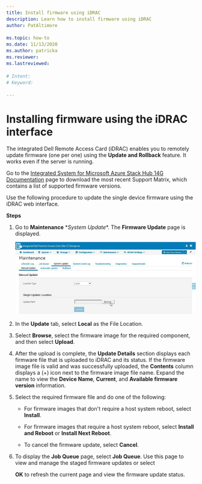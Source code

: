 ```yaml
---
title: Install firmware using iDRAC
description: Learn how to install firmware using iDRAC
author: PatAltimore

ms.topic: how-to
ms.date: 11/13/2020
ms.author: patricka
ms.reviewer: 
ms.lastreviewed: 

# Intent: 
# Keyword: 

---
```


# Installing firmware using the iDRAC interface

The integrated Dell Remote Access Card (iDRAC) enables you to remotely
update firmware (one per one) using the **Update and Rollback**
feature. It works even if the server is running.

Go to the [Integrated System for Microsoft Azure Stack Hub 14G
Documentation](https://www.dell.com/support/home/product-support/product/cloud-for-microsoft-azure-stack14g/docs)
page to download the most recent Support Matrix, which contains a list
of supported firmware versions.

Use the following procedure to update the single device firmware using
the iDRAC web interface.

**Steps**

1.  Go to **Maintenance** \**System
    Update**. The **Firmware Update** page is displayed.

    ![](media/image-85.png)

2.  In the **Update** tab, select **Local** as the File Location.

3.  Select **Browse**, select the firmware image for the required
    component, and then select **Upload**.

4.  After the upload is complete, the **Update Details** section
    displays each firmware file that is uploaded to iDRAC and its
    status. If the firmware image file is valid and was successfully
    uploaded, the **Contents** column displays a (+) icon next to the
    firmware image file name. Expand the name to view the **Device
    Name**, **Current**, and **Available firmware version** information.

5.  Select the required firmware file and do one of the following:

    -   For firmware images that don't require a host system reboot,
        select **Install**.

    -   For firmware images that require a host system reboot, select
        **Install and Reboot** or **Install Next Reboot**.

    -   To cancel the firmware update, select **Cancel**.

6.  To display the **Job Queue** page, select **Job Queue**. Use this
    page to view and manage the staged firmware updates or select

    **OK** to refresh the current page and view the firmware update
    status.
    
